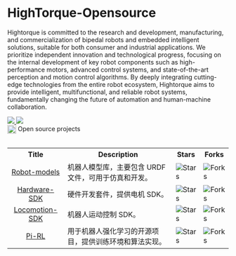 # HighTorque-Opensource

Hightorque is committed to the research and development, manufacturing, and commercialization of bipedal robots and embedded intelligent solutions, suitable for both consumer and industrial applications. We prioritize independent innovation and technological progress, focusing on the internal development of key robot components such as high-performance motors, advanced control systems, and state-of-the-art perception and motion control algorithms. By deeply integrating cutting-edge technologies from the entire robot ecosystem, Hightorque aims to provide intelligent, multifunctional, and reliable robot systems, fundamentally changing the future of automation and human-machine collaboration.

<a href="https://github.com/HighTorque-Opensource">
<img src="https://badges.strrl.dev/years/HighTorque-Opensource?style=flat-square&logo=github">
</a>
<a href="https://github.com/HighTorque-Opensource?tab=repositories">
<img src="https://badges.strrl.dev/repos/HighTorque-Opensource?style=flat-square&logo=github">
</a>


<table><tbody>

<div>
    <img src="https://149753425.v2.pressablecdn.com/wp-content/uploads/2009/06/osi_symbol_100X100_0.png" width="20" height="20" style="display:inline-block; vertical-align:top;">
    <span style="display:inline-block; vertical-align:top;">Open source projects</span> 
</div>

<!-- <tr><td colspan="1" rowspan="4"> -->

<table class="table table-striped table-bordered table-vcenter"/>
    <tbody>
    <tr><th> Title </th> <th>Description</th> <th>Stars</th> <th>Forks</th></tr>
    <tr>
        <td align="center"><a href="https://github.com/HighTorque-Opensource/Robot-models">Robot-models</a></td>
        <td>机器人模型库，主要包含 URDF 文件，可用于仿真和开发。</td>
        <td><img alt="Stars" src="https://img.shields.io/github/stars/HighTorque-Opensource/Robot-models?style=flat-square"/></td>
        <td><img alt="Forks" src="https://img.shields.io/github/forks/HighTorque-Opensource/Robot-models?style=flat-square"/></td>
    </tr>
    <tr>
        <td align="center"><a href="https://github.com/HighTorque-Opensource/Hardware-SDK">Hardware-SDK</a></td>
        <td>硬件开发套件，提供电机 SDK。</td>
        <td><img alt="Stars" src="https://img.shields.io/github/stars/HighTorque-Opensource/Hardware-SDK?style=flat-square"/></td>
        <td><img alt="Forks" src="https://img.shields.io/github/forks/HighTorque-Opensource/Hardware-SDK?style=flat-square"/></td>
    </tr>
    <tr>
        <td align="center"><a href="https://github.com/HighTorque-Opensource/Locomotion-SDK">Locomotion-SDK</a></td>
        <td>机器人运动控制 SDK。</td>
        <td><img alt="Stars" src="https://img.shields.io/github/stars/HighTorque-Opensource/Locomotion-SDK?style=flat-square"/></td>
        <td><img alt="Forks" src="https://img.shields.io/github/forks/HighTorque-Opensource/Locomotion-SDK?style=flat-square"/></td>
    </tr>
    <tr>
        <td align="center"><a href="https://github.com/HighTorque-Opensource/Pi-RL">Pi-RL</a></td>
        <td>用于机器人强化学习的开源项目，提供训练环境和算法实现。</td>
        <td><img alt="Stars" src="https://img.shields.io/github/stars/HighTorque-Opensource/Pi-RL?style=flat-square"/></td>
        <td><img alt="Forks" src="https://img.shields.io/github/forks/HighTorque-Opensource/Pi-RL?style=flat-square"/></td>
    </tr>
    </tbody>
</table>
